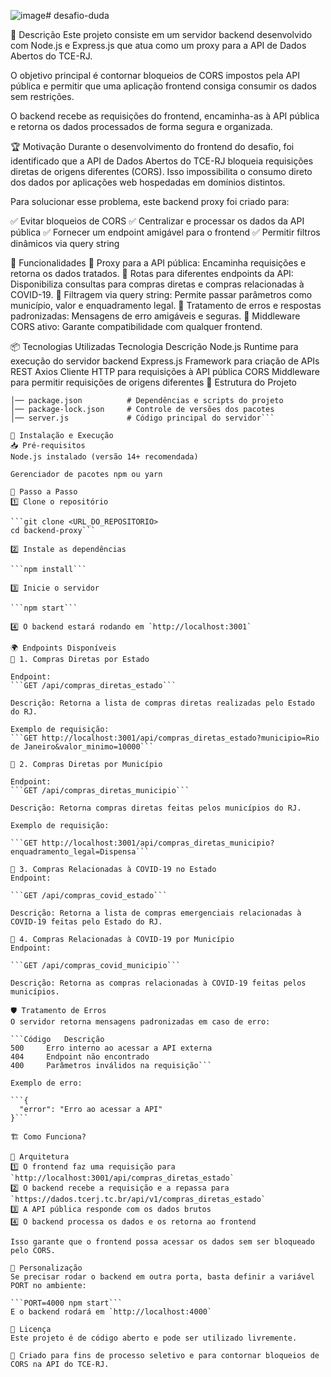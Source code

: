 ![image](https://github.com/user-attachments/assets/185c1b68-c219-4bf3-b229-97a4c3ec24ea)# desafio-duda

📌 Descrição
Este projeto consiste em um servidor backend desenvolvido com Node.js e Express.js que atua como um proxy para a API de Dados Abertos do TCE-RJ.

O objetivo principal é contornar bloqueios de CORS impostos pela API pública e permitir que uma aplicação frontend consiga consumir os dados sem restrições.

O backend recebe as requisições do frontend, encaminha-as à API pública e retorna os dados processados de forma segura e organizada.

🏆 Motivação
Durante o desenvolvimento do frontend do desafio, foi identificado que a API de Dados Abertos do TCE-RJ bloqueia requisições diretas de origens diferentes (CORS). Isso impossibilita o consumo direto dos dados por aplicações web hospedadas em domínios distintos.

Para solucionar esse problema, este backend proxy foi criado para:

✅ Evitar bloqueios de CORS
✅ Centralizar e processar os dados da API pública
✅ Fornecer um endpoint amigável para o frontend
✅ Permitir filtros dinâmicos via query string

🚀 Funcionalidades
🔹 Proxy para a API pública: Encaminha requisições e retorna os dados tratados.
🔹 Rotas para diferentes endpoints da API: Disponibiliza consultas para compras diretas e compras relacionadas à COVID-19.
🔹 Filtragem via query string: Permite passar parâmetros como município, valor e enquadramento legal.
🔹 Tratamento de erros e respostas padronizadas: Mensagens de erro amigáveis e seguras.
🔹 Middleware CORS ativo: Garante compatibilidade com qualquer frontend.

📦 Tecnologias Utilizadas
Tecnologia	Descrição
Node.js	Runtime para execução do servidor backend
Express.js	Framework para criação de APIs REST
Axios	Cliente HTTP para requisições à API pública
CORS	Middleware para permitir requisições de origens diferentes
📂 Estrutura do Projeto

```/backend-proxy
│── package.json          # Dependências e scripts do projeto
│── package-lock.json     # Controle de versões dos pacotes
│── server.js             # Código principal do servidor```

🚀 Instalação e Execução
📥 Pré-requisitos
Node.js instalado (versão 14+ recomendada)

Gerenciador de pacotes npm ou yarn

🔧 Passo a Passo
1️⃣ Clone o repositório

```git clone <URL_DO_REPOSITORIO>
cd backend-proxy```

2️⃣ Instale as dependências

```npm install```

3️⃣ Inicie o servidor

```npm start```

4️⃣ O backend estará rodando em `http://localhost:3001`

🌍 Endpoints Disponíveis
🔹 1. Compras Diretas por Estado

Endpoint:
```GET /api/compras_diretas_estado```

Descrição: Retorna a lista de compras diretas realizadas pelo Estado do RJ.

Exemplo de requisição:
```GET http://localhost:3001/api/compras_diretas_estado?municipio=Rio de Janeiro&valor_minimo=10000```

🔹 2. Compras Diretas por Município

Endpoint:
```GET /api/compras_diretas_municipio```

Descrição: Retorna compras diretas feitas pelos municípios do RJ.

Exemplo de requisição:

```GET http://localhost:3001/api/compras_diretas_municipio?enquadramento_legal=Dispensa```

🔹 3. Compras Relacionadas à COVID-19 no Estado
Endpoint:

```GET /api/compras_covid_estado```

Descrição: Retorna a lista de compras emergenciais relacionadas à COVID-19 feitas pelo Estado do RJ.

🔹 4. Compras Relacionadas à COVID-19 por Município
Endpoint:

```GET /api/compras_covid_municipio```

Descrição: Retorna as compras relacionadas à COVID-19 feitas pelos municípios.

🛡️ Tratamento de Erros
O servidor retorna mensagens padronizadas em caso de erro:

```Código	Descrição
500    	Erro interno ao acessar a API externa
404	    Endpoint não encontrado
400	    Parâmetros inválidos na requisição```

Exemplo de erro:

```{
  "error": "Erro ao acessar a API"
}```

🏗 Como Funciona?

📌 Arquitetura
1️⃣ O frontend faz uma requisição para `http://localhost:3001/api/compras_diretas_estado`
2️⃣ O backend recebe a requisição e a repassa para `https://dados.tcerj.tc.br/api/v1/compras_diretas_estado`
3️⃣ A API pública responde com os dados brutos
4️⃣ O backend processa os dados e os retorna ao frontend

Isso garante que o frontend possa acessar os dados sem ser bloqueado pelo CORS.

🔧 Personalização
Se precisar rodar o backend em outra porta, basta definir a variável PORT no ambiente:

```PORT=4000 npm start```
E o backend rodará em `http://localhost:4000`

📜 Licença
Este projeto é de código aberto e pode ser utilizado livremente.

📌 Criado para fins de processo seletivo e para contornar bloqueios de CORS na API do TCE-RJ.
